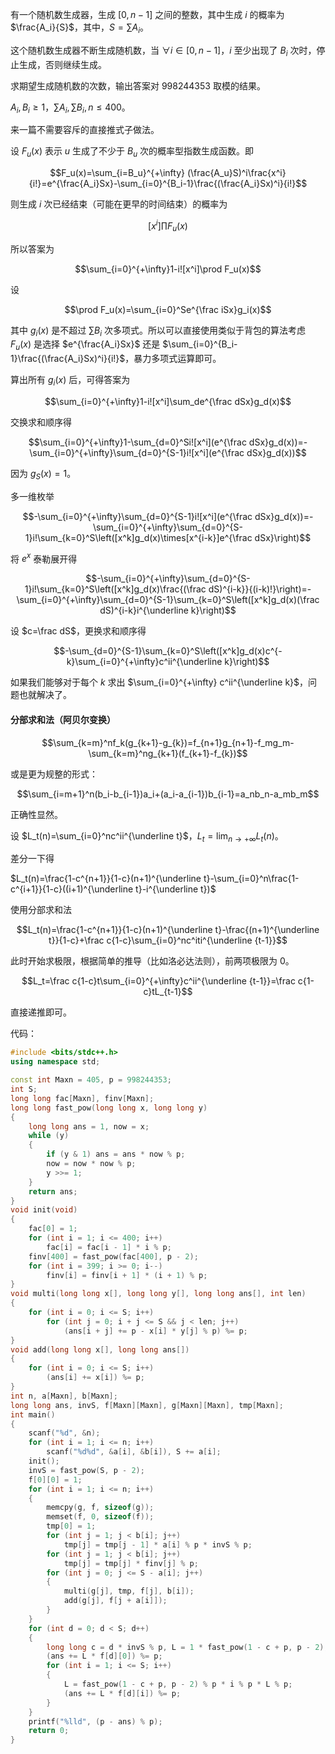有一个随机数生成器，生成 $[0,n-1]$ 之间的整数，其中生成 $i$ 的概率为 $\frac{A_i}{S}$，其中，$S=\sum A_i$。

这个随机数生成器不断生成随机数，当 $\forall i\in[0,n-1]$，$i$ 至少出现了 $B_i$ 次时，停止生成，否则继续生成。

求期望生成随机数的次数，输出答案对 $998244353$ 取模的结果。

$A_i,B_i\geq 1$，$\sum A_i,\sum B_i,n\leq 400$。

来一篇不需要容斥的直接推式子做法。

设 $F_u(x)$ 表示 $u$ 生成了不少于 $B_u$ 次的概率型指数生成函数。即

$$F_u(x)=\sum_{i=B_u}^{+\infty} (\frac{A_u}S)^i\frac{x^i}{i!}=e^{\frac{A_i}Sx}-\sum_{i=0}^{B_i-1}\frac{(\frac{A_i}Sx)^i}{i!}$$

则生成 $i$ 次已经结束（可能在更早的时间结束）的概率为

$$[x^i]\prod F_u(x)$$

所以答案为

$$\sum_{i=0}^{+\infty}1-i![x^i]\prod F_u(x)$$

设

$$\prod F_u(x)=\sum_{i=0}^Se^{\frac iSx}g_i(x)$$

其中 $g_i(x)$ 是不超过 $\sum B_i$ 次多项式。所以可以直接使用类似于背包的算法考虑 $F_u(x)$ 是选择 $e^{\frac{A_i}Sx}$ 还是 $\sum_{i=0}^{B_i-1}\frac{(\frac{A_i}Sx)^i}{i!}$，暴力多项式运算即可。

算出所有 $g_i(x)$ 后，可得答案为

$$\sum_{i=0}^{+\infty}1-i![x^i]\sum_de^{\frac dSx}g_d(x)$$

交换求和顺序得

$$\sum_{i=0}^{+\infty}1-\sum_{d=0}^Si![x^i](e^{\frac dSx}g_d(x))=-\sum_{i=0}^{+\infty}\sum_{d=0}^{S-1}i![x^i](e^{\frac dSx}g_d(x))$$

因为 $g_S(x)=1$。

多一维枚举

$$-\sum_{i=0}^{+\infty}\sum_{d=0}^{S-1}i![x^i](e^{\frac dSx}g_d(x))=-\sum_{i=0}^{+\infty}\sum_{d=0}^{S-1}i!\sum_{k=0}^S\left([x^k]g_d(x)\times[x^{i-k}]e^{\frac dSx}\right)$$

将 $e^x$ 泰勒展开得

$$-\sum_{i=0}^{+\infty}\sum_{d=0}^{S-1}i!\sum_{k=0}^S\left([x^k]g_d(x)\frac{(\frac dS)^{i-k}}{(i-k)!}\right)=-\sum_{i=0}^{+\infty}\sum_{d=0}^{S-1}\sum_{k=0}^S\left([x^k]g_d(x)(\frac dS)^{i-k}i^{\underline k}\right)$$

设 $c=\frac dS$，更换求和顺序得

$$-\sum_{d=0}^{S-1}\sum_{k=0}^S\left([x^k]g_d(x)c^{-k}\sum_{i=0}^{+\infty}c^ii^{\underline k}\right)$$

如果我们能够对于每个 $k$ 求出 $\sum_{i=0}^{+\infty} c^ii^{\underline k}$，问题也就解决了。

#### 分部求和法（阿贝尔变换）

$$\sum_{k=m}^nf_k(g_{k+1}-g_{k})=f_{n+1}g_{n+1}-f_mg_m-\sum_{k=m}^ng_{k+1}(f_{k+1}-f_{k})$$

或是更为规整的形式：

$$\sum_{i=m+1}^n(b_i-b_{i-1})a_i+(a_i-a_{i-1})b_{i-1}=a_nb_n-a_mb_m$$

正确性显然。

设 $L_t(n)=\sum_{i=0}^nc^ii^{\underline t}$，$L_t=\lim_{n\to+\infty}L_t(n)$。

差分一下得

$L_t(n)=\frac{1-c^{n+1}}{1-c}(n+1)^{\underline t}-\sum_{i=0}^n\frac{1-c^{i+1}}{1-c}((i+1)^{\underline t}-i^{\underline t})$

使用分部求和法

$$L_t(n)=\frac{1-c^{n+1}}{1-c}(n+1)^{\underline t}-\frac{(n+1)^{\underline t}}{1-c}+\frac c{1-c}\sum_{i=0}^nc^iti^{\underline {t-1}}$$

此时开始求极限，根据简单的推导（比如洛必达法则），前两项极限为 $0$。

$$L_t=\frac c{1-c}t\sum_{i=0}^{+\infty}c^ii^{\underline {t-1}}=\frac c{1-c}tL_{t-1}$$

直接递推即可。

代码：

```cpp
#include <bits/stdc++.h>
using namespace std;

const int Maxn = 405, p = 998244353;
int S;
long long fac[Maxn], finv[Maxn];
long long fast_pow(long long x, long long y)
{
	long long ans = 1, now = x;
	while (y)
	{
		if (y & 1) ans = ans * now % p;
		now = now * now % p;
		y >>= 1;
	}
	return ans;
}
void init(void)
{
	fac[0] = 1;
	for (int i = 1; i <= 400; i++)
		fac[i] = fac[i - 1] * i % p;
	finv[400] = fast_pow(fac[400], p - 2);
	for (int i = 399; i >= 0; i--)
		finv[i] = finv[i + 1] * (i + 1) % p;
}
void multi(long long x[], long long y[], long long ans[], int len)
{
	for (int i = 0; i <= S; i++)
		for (int j = 0; i + j <= S && j < len; j++)
			(ans[i + j] += p - x[i] * y[j] % p) %= p;
}
void add(long long x[], long long ans[])
{
	for (int i = 0; i <= S; i++)
		(ans[i] += x[i]) %= p;
}
int n, a[Maxn], b[Maxn];
long long ans, invS, f[Maxn][Maxn], g[Maxn][Maxn], tmp[Maxn];
int main()
{
	scanf("%d", &n);
	for (int i = 1; i <= n; i++)
		scanf("%d%d", &a[i], &b[i]), S += a[i];
	init();
	invS = fast_pow(S, p - 2);
	f[0][0] = 1;
	for (int i = 1; i <= n; i++)
	{
		memcpy(g, f, sizeof(g));
		memset(f, 0, sizeof(f));
		tmp[0] = 1;
		for (int j = 1; j < b[i]; j++)
			tmp[j] = tmp[j - 1] * a[i] % p * invS % p;
		for (int j = 1; j < b[i]; j++)
			tmp[j] = tmp[j] * finv[j] % p;
		for (int j = 0; j <= S - a[i]; j++)
		{
			multi(g[j], tmp, f[j], b[i]);
			add(g[j], f[j + a[i]]);
		}
	}
	for (int d = 0; d < S; d++)
	{
		long long c = d * invS % p, L = 1 * fast_pow(1 - c + p, p - 2);
		(ans += L * f[d][0]) %= p;
		for (int i = 1; i <= S; i++)
		{
			L = fast_pow(1 - c + p, p - 2) % p * i % p * L % p;
			(ans += L * f[d][i]) %= p;
		}
	}
	printf("%lld", (p - ans) % p);
	return 0;
}
```

